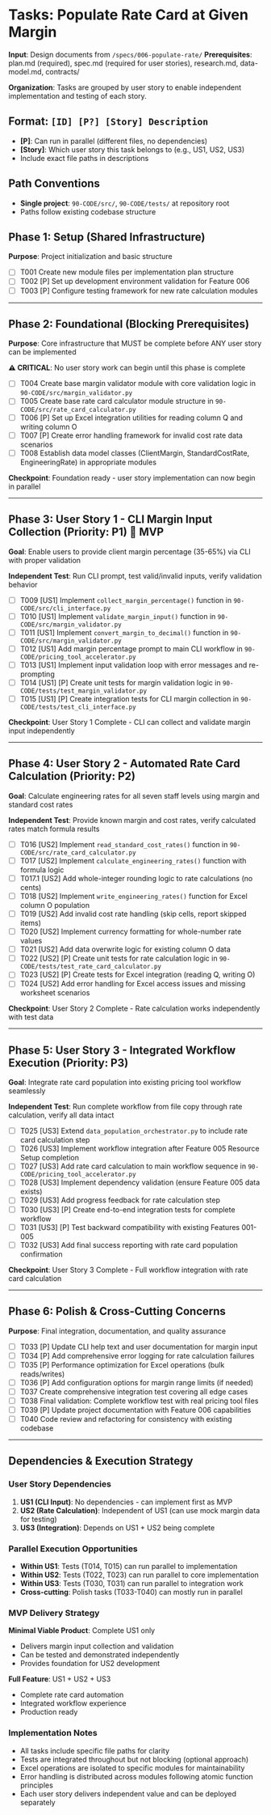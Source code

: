 # Tasks: Populate Rate Card at Given Margin

**Input**: Design documents from `/specs/006-populate-rate/`
**Prerequisites**: plan.md (required), spec.md (required for user stories), research.md, data-model.md, contracts/

**Organization**: Tasks are grouped by user story to enable independent implementation and testing of each story.

## Format: `[ID] [P?] [Story] Description`
- **[P]**: Can run in parallel (different files, no dependencies)
- **[Story]**: Which user story this task belongs to (e.g., US1, US2, US3)
- Include exact file paths in descriptions

## Path Conventions
- **Single project**: `90-CODE/src/`, `90-CODE/tests/` at repository root
- Paths follow existing codebase structure

## Phase 1: Setup (Shared Infrastructure)

**Purpose**: Project initialization and basic structure

- [ ] T001 Create new module files per implementation plan structure
- [ ] T002 [P] Set up development environment validation for Feature 006
- [ ] T003 [P] Configure testing framework for new rate calculation modules

---

## Phase 2: Foundational (Blocking Prerequisites)

**Purpose**: Core infrastructure that MUST be complete before ANY user story can be implemented

**⚠️ CRITICAL**: No user story work can begin until this phase is complete

- [ ] T004 Create base margin validator module with core validation logic in `90-CODE/src/margin_validator.py`
- [ ] T005 Create base rate card calculator module structure in `90-CODE/src/rate_card_calculator.py`
- [ ] T006 [P] Set up Excel integration utilities for reading column Q and writing column O
- [ ] T007 [P] Create error handling framework for invalid cost rate data scenarios
- [ ] T008 Establish data model classes (ClientMargin, StandardCostRate, EngineeringRate) in appropriate modules

**Checkpoint**: Foundation ready - user story implementation can now begin in parallel

---

## Phase 3: User Story 1 - CLI Margin Input Collection (Priority: P1) 🎯 MVP

**Goal**: Enable users to provide client margin percentage (35-65%) via CLI with proper validation

**Independent Test**: Run CLI prompt, test valid/invalid inputs, verify validation behavior

- [ ] T009 [US1] Implement `collect_margin_percentage()` function in `90-CODE/src/cli_interface.py`
- [ ] T010 [US1] Implement `validate_margin_input()` function in `90-CODE/src/margin_validator.py`
- [ ] T011 [US1] Implement `convert_margin_to_decimal()` function in `90-CODE/src/margin_validator.py`
- [ ] T012 [US1] Add margin percentage prompt to main CLI workflow in `90-CODE/pricing_tool_accelerator.py`
- [ ] T013 [US1] Implement input validation loop with error messages and re-prompting
- [ ] T014 [US1] [P] Create unit tests for margin validation logic in `90-CODE/tests/test_margin_validator.py`
- [ ] T015 [US1] [P] Create integration tests for CLI margin collection in `90-CODE/tests/test_cli_interface.py`

**Checkpoint**: User Story 1 Complete - CLI can collect and validate margin input independently

---

## Phase 4: User Story 2 - Automated Rate Card Calculation (Priority: P2)

**Goal**: Calculate engineering rates for all seven staff levels using margin and standard cost rates

**Independent Test**: Provide known margin and cost rates, verify calculated rates match formula results

- [ ] T016 [US2] Implement `read_standard_cost_rates()` function in `90-CODE/src/rate_card_calculator.py`
- [ ] T017 [US2] Implement `calculate_engineering_rates()` function with formula logic
- [ ] T017.1 [US2] Add whole-integer rounding logic to rate calculations (no cents)
- [ ] T018 [US2] Implement `write_engineering_rates()` function for Excel column O population
- [ ] T019 [US2] Add invalid cost rate handling (skip cells, report skipped items)
- [ ] T020 [US2] Implement currency formatting for whole-number rate values
- [ ] T021 [US2] Add data overwrite logic for existing column O data
- [ ] T022 [US2] [P] Create unit tests for rate calculation logic in `90-CODE/tests/test_rate_card_calculator.py`
- [ ] T023 [US2] [P] Create tests for Excel integration (reading Q, writing O) 
- [ ] T024 [US2] Add error handling for Excel access issues and missing worksheet scenarios

**Checkpoint**: User Story 2 Complete - Rate calculation works independently with test data

---

## Phase 5: User Story 3 - Integrated Workflow Execution (Priority: P3)

**Goal**: Integrate rate card population into existing pricing tool workflow seamlessly

**Independent Test**: Run complete workflow from file copy through rate calculation, verify all data intact

- [ ] T025 [US3] Extend `data_population_orchestrator.py` to include rate card calculation step
- [ ] T026 [US3] Implement workflow integration after Feature 005 Resource Setup completion
- [ ] T027 [US3] Add rate card calculation to main workflow sequence in `90-CODE/pricing_tool_accelerator.py`
- [ ] T028 [US3] Implement dependency validation (ensure Feature 005 data exists)
- [ ] T029 [US3] Add progress feedback for rate calculation step
- [ ] T030 [US3] [P] Create end-to-end integration tests for complete workflow
- [ ] T031 [US3] [P] Test backward compatibility with existing Features 001-005
- [ ] T032 [US3] Add final success reporting with rate card population confirmation

**Checkpoint**: User Story 3 Complete - Full workflow integration with rate card calculation

---

## Phase 6: Polish & Cross-Cutting Concerns

**Purpose**: Final integration, documentation, and quality assurance

- [ ] T033 [P] Update CLI help text and user documentation for margin input
- [ ] T034 [P] Add comprehensive error logging for rate calculation failures
- [ ] T035 [P] Performance optimization for Excel operations (bulk reads/writes)
- [ ] T036 [P] Add configuration options for margin range limits (if needed)
- [ ] T037 Create comprehensive integration test covering all edge cases
- [ ] T038 Final validation: Complete workflow test with real pricing tool files
- [ ] T039 [P] Update project documentation with Feature 006 capabilities
- [ ] T040 Code review and refactoring for consistency with existing codebase

---

## Dependencies & Execution Strategy

### User Story Dependencies
1. **US1 (CLI Input)**: No dependencies - can implement first as MVP
2. **US2 (Rate Calculation)**: Independent of US1 (can use mock margin data for testing)
3. **US3 (Integration)**: Depends on US1 + US2 being complete

### Parallel Execution Opportunities
- **Within US1**: Tests (T014, T015) can run parallel to implementation
- **Within US2**: Tests (T022, T023) can run parallel to core implementation
- **Within US3**: Tests (T030, T031) can run parallel to integration work
- **Cross-cutting**: Polish tasks (T033-T040) can mostly run in parallel

### MVP Delivery Strategy
**Minimal Viable Product**: Complete US1 only
- Delivers margin input collection and validation
- Can be tested and demonstrated independently
- Provides foundation for US2 development

**Full Feature**: US1 + US2 + US3
- Complete rate card automation
- Integrated workflow experience
- Production ready

### Implementation Notes
- All tasks include specific file paths for clarity
- Tests are integrated throughout but not blocking (optional approach)
- Excel operations are isolated to specific modules for maintainability
- Error handling is distributed across modules following atomic function principles
- Each user story delivers independent value and can be deployed separately